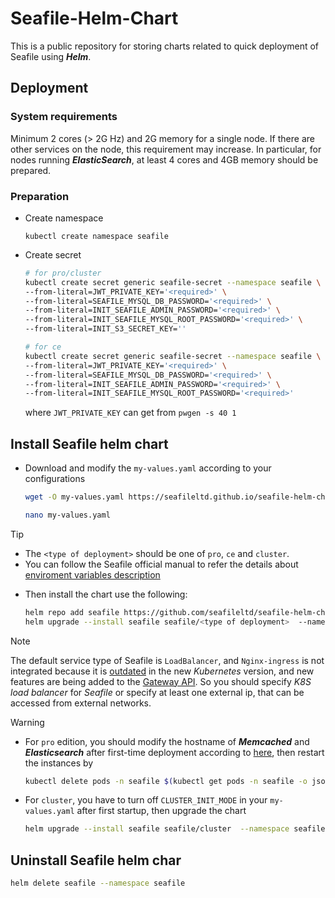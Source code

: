 # Seafile-Helm-Chart

This is a public repository for storing charts related to quick deployment of Seafile using ***Helm***.

## Deployment

### System requirements

Minimum 2 cores (> 2G Hz) and 2G memory for a single node. If there are other services on the node, this requirement may increase. In particular, for nodes running ***ElasticSearch***, at least 4 cores and 4GB memory should be prepared.

### Preparation

- Create namespace

    ```
    kubectl create namespace seafile
    ```

- Create secret

    ```sh
    # for pro/cluster
    kubectl create secret generic seafile-secret --namespace seafile \
    --from-literal=JWT_PRIVATE_KEY='<required>' \
    --from-literal=SEAFILE_MYSQL_DB_PASSWORD='<required>' \
    --from-literal=INIT_SEAFILE_ADMIN_PASSWORD='<required>' \
    --from-literal=INIT_SEAFILE_MYSQL_ROOT_PASSWORD='<required>' \
    --from-literal=INIT_S3_SECRET_KEY=''  

    # for ce
    kubectl create secret generic seafile-secret --namespace seafile \
    --from-literal=JWT_PRIVATE_KEY='<required>' \
    --from-literal=SEAFILE_MYSQL_DB_PASSWORD='<required>' \
    --from-literal=INIT_SEAFILE_ADMIN_PASSWORD='<required>' \
    --from-literal=INIT_SEAFILE_MYSQL_ROOT_PASSWORD='<required>'  

    ```

    where `JWT_PRIVATE_KEY` can get from `pwgen -s 40 1`

## Install Seafile helm chart

- Download and modify the `my-values.yaml` according to your configurations

    ```sh
    wget -O my-values.yaml https://seafileltd.github.io/seafile-helm-chart/values/<type of deployment>.yaml

    nano my-values.yaml
    ```

>[!TIP]
>- The `<type of deployment>` should be one of `pro`, `ce` and `cluster`.
>- You can follow the Seafile official manual to refer the details about [enviroment variables description](https://manual.seafile.com/latest/config/env/)

- Then install the chart use the following:

    ```sh
    helm repo add seafile https://github.com/seafileltd/seafile-helm-chart
    helm upgrade --install seafile seafile/<type of deployment>  --namespace seafile --create-namespace --values my-values.yaml
    ```

>[!NOTE]
>The default service type of Seafile is `LoadBalancer`, and `Nginx-ingress` is not integrated because it is [outdated](https://kubernetes.io/docs/concepts/services-networking/ingress/) in the new *Kubernetes* version, and new features are being added to the [Gateway API](https://kubernetes.io/docs/concepts/services-networking/gateway/). So you should specify *K8S load balancer* for *Seafile* or specify at least one external ip, that can be accessed from external networks.

>[!WARNING]
>- For `pro` edition, you should modify the hostname of ***Memcached*** and ***Elasticsearch*** after first-time deployment according to [here](https://manual.seafile.com/latest/setup/k8s_single_node/#start-seafile-server), then restart the instances by 
>    ```sh
>    kubectl delete pods -n seafile $(kubectl get pods -n seafile -o jsonpath='{.items[*].metadata.name}' | grep seafile)
>    ```
>
>- For `cluster`, you have to turn off `CLUSTER_INIT_MODE` in your `my-values.yaml` after first startup, then upgrade the chart
>    ```sh
>    helm upgrade --install seafile seafile/cluster  --namespace seafile --create-namespace --values my-values.yaml
>    ```

## Uninstall Seafile helm char

```sh
helm delete seafile --namespace seafile
```
